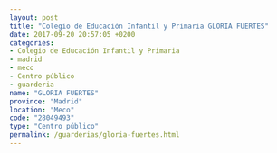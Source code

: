 ```yaml
---
layout: post
title: "Colegio de Educación Infantil y Primaria GLORIA FUERTES"
date: 2017-09-20 20:57:05 +0200
categories:
- Colegio de Educación Infantil y Primaria
- madrid
- meco
- Centro público
- guarderia
name: "GLORIA FUERTES"
province: "Madrid"
location: "Meco"
code: "28049493"
type: "Centro público"
permalink: /guarderias/gloria-fuertes.html
---
```

